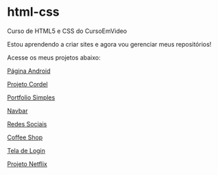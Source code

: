 # html-css
 Curso de HTML5 e CSS do CursoEmVideo

 Estou aprendendo a criar sites e agora vou gerenciar meus repositórios!

Acesse os meus projetos abaixo:
<p><a href="https://gustavogarciac.github.io/html-css/desafios/d010/" target="_blank">Página Android</a></p>
<p><a href="https://gustavogarciac.github.io/html-css/desafios/d013%20-%20projeto%20cordel/" target="_blank">Projeto Cordel</a></p>
<p><a href="https://gustavogarciac.github.io/html-css/projetos_pessoais/p005%20-%20portfolio/" target="_blank">Portfolio Simples</a></p>
<p><a href="https://gustavogarciac.github.io/html-css/projetos_pessoais/p006%20-%20navbar/" target="_blank">Navbar</a></p>
<p><a href="https://gustavogarciac.github.io/projeto-social/index.html" target="_blank">Redes Sociais</a></p>
<p><a href="https://gustavogarciac.github.io/html-css/projetos_pessoais/p007%20-%20coffee%20shop/" target="_blank">Coffee Shop</a></p>
<p><a href="https://gustavogarciac.github.io/projeto-tela-login/index.html" target="_blank">Tela de Login</p>
<p><a href="https://gustavogarciac.github.io/html-css/projetos_pessoais/p010%20-%20netflix%20page/" target="_blank" rel="external">Projeto Netflix</a></p>